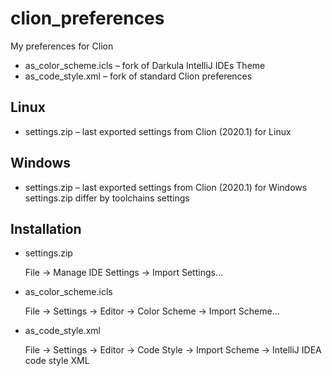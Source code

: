 # clion_preferences
My preferences for Clion

* as_color_scheme.icls – fork of Darkula IntelliJ IDEs Theme
* as_code_style.xml – fork of standard Clion preferences

## Linux

* settings.zip – last exported settings from Clion (2020.1) for Linux

## Windows

* settings.zip – last exported settings from Clion (2020.1) for Windows\
  settings.zip differ by toolchains settings

## Installation

* settings.zip

  File -> Manage IDE Settings -> Import Settings...
  
* as_color_scheme.icls

  File -> Settings -> Editor -> Color Scheme -> Import Scheme...
  
* as_code_style.xml

  File -> Settings -> Editor -> Code Style -> Import Scheme -> IntelliJ IDEA code style XML
